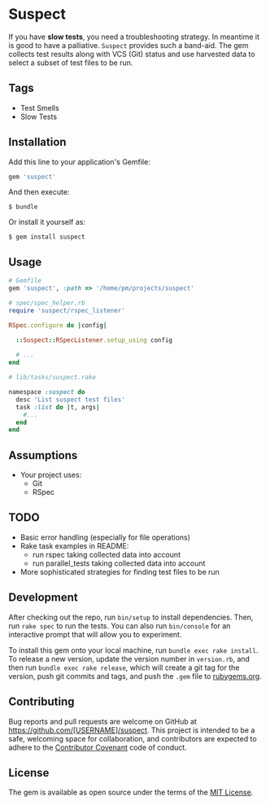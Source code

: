 # Suspect

If you have **slow tests**, you need a troubleshooting strategy. In meantime it is good to have a palliative. `Suspect` provides such a band-aid. The gem collects test results along with VCS (Git) status and use harvested data to select a subset of test files to be run.

## Tags

* Test Smells
* Slow Tests

## Installation

Add this line to your application's Gemfile:

```ruby
gem 'suspect'
```

And then execute:

    $ bundle

Or install it yourself as:

    $ gem install suspect

## Usage

```ruby
# Gemfile
gem 'suspect', :path => '/home/pm/projects/suspect'
```

```ruby
# spec/spec_helper.rb
require 'suspect/rspec_listener'

RSpec.configure do |config|

  ::Suspect::RSpecListener.setup_using config
  
  # ...
end  
```

```ruby
# lib/tasks/suspect.rake

namespace :suspect do
  desc 'List suspect test files'
  task :list do |t, args|
    #...
  end
end

```

## Assumptions

* Your project uses:
  * Git
  * RSpec
  
## TODO  

* Basic error handling (especially for file operations)
* Rake task examples in README:
  * run rspec taking collected data into account
  * run parallel_tests taking collected data into account
* More sophisticated strategies for finding test files to be run

## Development

After checking out the repo, run `bin/setup` to install dependencies. Then, run `rake spec` to run the tests. You can also run `bin/console` for an interactive prompt that will allow you to experiment.

To install this gem onto your local machine, run `bundle exec rake install`. To release a new version, update the version number in `version.rb`, and then run `bundle exec rake release`, which will create a git tag for the version, push git commits and tags, and push the `.gem` file to [rubygems.org](https://rubygems.org).

## Contributing

Bug reports and pull requests are welcome on GitHub at https://github.com/[USERNAME]/suspect. This project is intended to be a safe, welcoming space for collaboration, and contributors are expected to adhere to the [Contributor Covenant](http://contributor-covenant.org) code of conduct.


## License

The gem is available as open source under the terms of the [MIT License](http://opensource.org/licenses/MIT).

